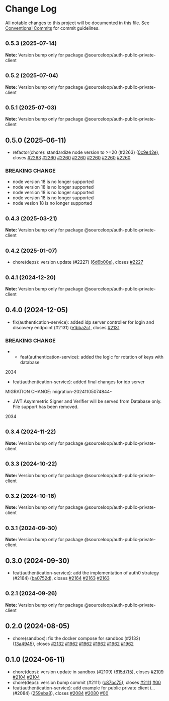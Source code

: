 # Change Log

All notable changes to this project will be documented in this file.
See [Conventional Commits](https://conventionalcommits.org) for commit guidelines.

## <small>0.5.3 (2025-07-14)</small>

**Note:** Version bump only for package @sourceloop/auth-public-private-client





## <small>0.5.2 (2025-07-04)</small>

**Note:** Version bump only for package @sourceloop/auth-public-private-client





## <small>0.5.1 (2025-07-03)</small>

**Note:** Version bump only for package @sourceloop/auth-public-private-client





## 0.5.0 (2025-06-11)

* refactor(chore): standardize node version to >=20 (#2263) ([0c9e42e](https://github.com/sourcefuse/loopback4-microservice-catalog/commit/0c9e42e)), closes [#2263](https://github.com/sourcefuse/loopback4-microservice-catalog/issues/2263) [#2260](https://github.com/sourcefuse/loopback4-microservice-catalog/issues/2260) [#2260](https://github.com/sourcefuse/loopback4-microservice-catalog/issues/2260) [#2260](https://github.com/sourcefuse/loopback4-microservice-catalog/issues/2260) [#2260](https://github.com/sourcefuse/loopback4-microservice-catalog/issues/2260) [#2260](https://github.com/sourcefuse/loopback4-microservice-catalog/issues/2260) [#2260](https://github.com/sourcefuse/loopback4-microservice-catalog/issues/2260)


### BREAKING CHANGE

* node version 18 is no longer supported
* node version 18 is no longer supported
* node version 18 is no longer supported
* node version 18 is no longer supported
* node vesion 18 is no longer supported




## <small>0.4.3 (2025-03-21)</small>

**Note:** Version bump only for package @sourceloop/auth-public-private-client





## <small>0.4.2 (2025-01-07)</small>

* chore(deps): version update (#2227) ([6d6b00e](https://github.com/sourcefuse/loopback4-microservice-catalog/commit/6d6b00e)), closes [#2227](https://github.com/sourcefuse/loopback4-microservice-catalog/issues/2227)





## <small>0.4.1 (2024-12-20)</small>

**Note:** Version bump only for package @sourceloop/auth-public-private-client





## 0.4.0 (2024-12-05)

* fix(authentication-service):  added idp server controller for login and discovery endpoint (#2131) ([e1bba2c](https://github.com/sourcefuse/loopback4-microservice-catalog/commit/e1bba2c)), closes [#2131](https://github.com/sourcefuse/loopback4-microservice-catalog/issues/2131)


### BREAKING CHANGE

* * feat(authentication-service): added the logic for rotation of keys with database

2034

* feat(authentication-service):  added final changes for idp server

MIGRATION CHANGE:
migration-20241105074844-
* JWT Asymmetric Signer and Verifier will be served from Database only. File support has been removed.

2034




## <small>0.3.4 (2024-11-22)</small>

**Note:** Version bump only for package @sourceloop/auth-public-private-client





## <small>0.3.3 (2024-10-22)</small>

**Note:** Version bump only for package @sourceloop/auth-public-private-client





## <small>0.3.2 (2024-10-16)</small>

**Note:** Version bump only for package @sourceloop/auth-public-private-client





## <small>0.3.1 (2024-09-30)</small>

**Note:** Version bump only for package @sourceloop/auth-public-private-client





## 0.3.0 (2024-09-30)

* feat(authentication-service): add the implementation of auth0 strategy (#2164) ([ba0752d](https://github.com/sourcefuse/loopback4-microservice-catalog/commit/ba0752d)), closes [#2164](https://github.com/sourcefuse/loopback4-microservice-catalog/issues/2164) [#2163](https://github.com/sourcefuse/loopback4-microservice-catalog/issues/2163) [#2163](https://github.com/sourcefuse/loopback4-microservice-catalog/issues/2163)





## <small>0.2.1 (2024-09-26)</small>

**Note:** Version bump only for package @sourceloop/auth-public-private-client





## 0.2.0 (2024-08-05)

* chore(sandbox): fix the docker compose for sandbox (#2132) ([13a4945](https://github.com/sourcefuse/loopback4-microservice-catalog/commit/13a4945)), closes [#2132](https://github.com/sourcefuse/loopback4-microservice-catalog/issues/2132) [#1962](https://github.com/sourcefuse/loopback4-microservice-catalog/issues/1962) [#1962](https://github.com/sourcefuse/loopback4-microservice-catalog/issues/1962) [#1962](https://github.com/sourcefuse/loopback4-microservice-catalog/issues/1962) [#1962](https://github.com/sourcefuse/loopback4-microservice-catalog/issues/1962) [#1962](https://github.com/sourcefuse/loopback4-microservice-catalog/issues/1962)





## 0.1.0 (2024-06-11)

* chore(deps):  version update in sandbox (#2109) ([615d7f5](https://github.com/sourcefuse/loopback4-microservice-catalog/commit/615d7f5)), closes [#2109](https://github.com/sourcefuse/loopback4-microservice-catalog/issues/2109) [#2104](https://github.com/sourcefuse/loopback4-microservice-catalog/issues/2104) [#2104](https://github.com/sourcefuse/loopback4-microservice-catalog/issues/2104)
* chore(deps): version bump commit (#2111) ([c87bc75](https://github.com/sourcefuse/loopback4-microservice-catalog/commit/c87bc75)), closes [#2111](https://github.com/sourcefuse/loopback4-microservice-catalog/issues/2111) [#00](https://github.com/sourcefuse/loopback4-microservice-catalog/issues/00)
* feat(authentication-service): add example for public private client i… (#2084) ([259eba8](https://github.com/sourcefuse/loopback4-microservice-catalog/commit/259eba8)), closes [#2084](https://github.com/sourcefuse/loopback4-microservice-catalog/issues/2084) [#2080](https://github.com/sourcefuse/loopback4-microservice-catalog/issues/2080) [#00](https://github.com/sourcefuse/loopback4-microservice-catalog/issues/00)
